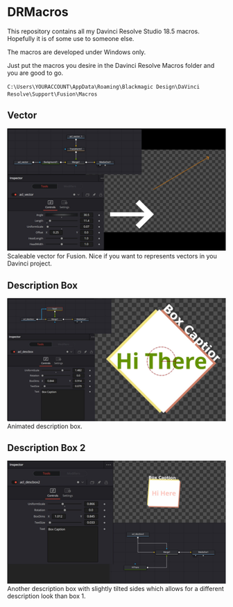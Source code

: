 # DRMacros
This repository contains all my Davinci Resolve Studio 18.5 macros. Hopefully it is of some use to someone else.

The macros are developed under Windows only. 

Just put the macros you desire in the Davinci Resolve Macros folder and you are good to go.

`C:\Users\YOURACCOUNT\AppData\Roaming\Blackmagic Design\DaVinci Resolve\Support\Fusion\Macros`


## Vector
![acl_vector example image](https://github.com/aconstlink/DRMacros/blob/main/images/acl_vector.jpg)
Scaleable vector for Fusion. Nice if you want to represents vectors in you Davinci project.

## Description Box
![acl_vector example image](https://github.com/aconstlink/DRMacros/blob/main/images/acl_descbox.jpg)
Animated description box.

## Description Box 2
![acl_vector example image](https://github.com/aconstlink/DRMacros/blob/main/images/acl_descbox2.jpg)
Another description box with slightly tilted sides which allows for a different description look than box 1.
